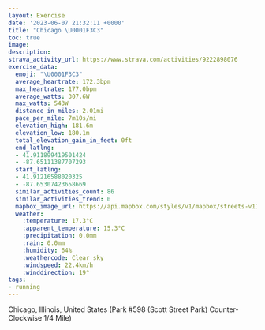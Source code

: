 ```yaml
---
layout: Exercise
date: '2023-06-07 21:32:11 +0000'
title: "Chicago \U0001F3C3"
toc: true
image:
description:
strava_activity_url: https://www.strava.com/activities/9222898076
exercise_data:
  emoji: "\U0001F3C3"
  average_heartrate: 172.3bpm
  max_heartrate: 177.0bpm
  average_watts: 307.6W
  max_watts: 543W
  distance_in_miles: 2.01mi
  pace_per_mile: 7m10s/mi
  elevation_high: 181.6m
  elevation_low: 180.1m
  total_elevation_gain_in_feet: 0ft
  end_latlng:
  - 41.911899419501424
  - -87.65111387707293
  start_latlng:
  - 41.91216588020325
  - -87.65307423658669
  similar_activities_count: 86
  similar_activities_trend: 0
  mapbox_image_url: https://api.mapbox.com/styles/v1/mapbox/streets-v11/static/path-5+787af2-1.0(c%7Bx~F%60l~uOEcBBQTU%60DgFL%5BBKSUCU%3FoFEcF%3FkAAo%40%40aBCuBB%7DACg%40Hm%40C_AJUj%40_%40FARFVCF%40Ht%40BfCFtAHVNPPDX%40TC%5C%3FLEZOHOJ%5B%40S%3F_AEeBIYIMMKSE%5D%40g%40AM%40%5BPQTENC%5C%3FbDHVPPLFXFlAEVIJILg%40Bo%40A_AKyAEOQOQIYCiAHWRMVGl%40FtCBNL%5CPHVB%5C%40p%40ELCPKTc%40BQEgDG%5BMUQIe%40IeAD%5DRMXCPAv%40%40rABl%40FVNTLHPDnAC%5COPQDQBa%40CwB%3F_%40E%5BMUSOa%40Ms%40%40wBMYBi%40BSFILAZNpBAf%40F%7CACn%40%3Fl%40Ar%40ELMFCFGb%40Bx%40Er%40Bv%40Ej%40F~%40%40jA%3F%60CBbEAJYZ),pin-s-s+e5b22e(-87.65137,41.9117),pin-s-f+89ae00(-87.64969999999995,41.91113000000005)/auto/800x800?access_token=pk.eyJ1Ijoiam9zaGJlY2ttYW4iLCJhIjoiY205eWR2aDd1MWZ6djJrbXc4a3M0bWZleiJ9.XiG9OWkNcZk2QzjJbxLB4A
  weather:
    :temperature: 17.3°C
    :apparent_temperature: 15.3°C
    :precipitation: 0.0mm
    :rain: 0.0mm
    :humidity: 64%
    :weathercode: Clear sky
    :windspeed: 22.4km/h
    :winddirection: 19°
tags:
- running
---
```

Chicago, Illinois, United States (Park #598 (Scott Street Park) Counter-Clockwise 1/4 Mile)
